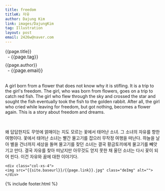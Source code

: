 ```yaml
---
title: freedom
titleK: 자유
author: Dajung Kim
link: images/DajungKim
tag: Illustration
layout: post
email: 2426w@naver.com
---	
```


<div class="container">

<div class="deDep">
{{page.title}}<br>
<p style="font-size:15px; margin:0px; padding:0px 0px 0px 8px; margin:0px 0px 8px 0px;">- {{page.tag}}</p>
{{page.author}}<br>
<p style="font-size:15px; margin:0px; padding:0px 0px 0px 8px;">- {{page.email}}</p>
</div>

<br>

<div class="det lato">



A girl born from a flower that does not know why it is stifling. It is a trip to the girl's freedom.
The girl, who was born from flowers, goes on a trip to catch red fish. The girl who flew through the sky and crossed the star and sought the fish eventually took the fish to the golden rabbit. After all, the girl who cried while leaving for freedom, but got nothing, becomes a flower again.
This is a story about freedom and dreams.



</div>

<br>

<div class="noto">

왜 답답한지도 무엇에 얽매이는 지도 모르는 꽃에서 태어난 소녀. 그 소녀의 자유를 향한 여행이다.
꽃에서 태어난 소녀는 빨간 물고기를 잡으러 무작정 여행을 떠난다. 하늘을 날아 별을 건너까지 세상을 돌며 물고기를 찾던 소녀는 결국 황금토끼에게 물고기를 빼앗기고 만다. 결국 자유를 찾아 떠났지만 아무것도 얻지 못한 채 울던 소녀는 다시 꽃이 되어 핀다. 
이건 자유와 꿈에 대한 이야기다.


</div>

<div class="row noto">
	
	<div class="col-xs-4">
	<img src="{{site.baseurl}}/{{page.link}}.jpg" class="deImg" alt=""></div>
	
</div>

	

</div> 

{% include footer.html %}